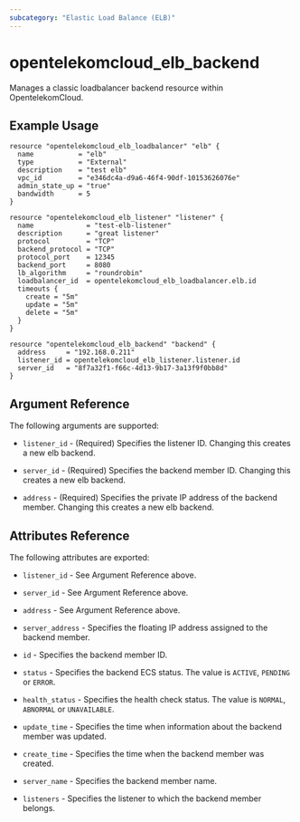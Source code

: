 ```yaml
---
subcategory: "Elastic Load Balance (ELB)"
---
```


# opentelekomcloud_elb_backend

Manages a classic loadbalancer backend resource within OpentelekomCloud.

## Example Usage

```hcl
resource "opentelekomcloud_elb_loadbalancer" "elb" {
  name           = "elb"
  type           = "External"
  description    = "test elb"
  vpc_id         = "e346dc4a-d9a6-46f4-90df-10153626076e"
  admin_state_up = "true"
  bandwidth      = 5
}

resource "opentelekomcloud_elb_listener" "listener" {
  name             = "test-elb-listener"
  description      = "great listener"
  protocol         = "TCP"
  backend_protocol = "TCP"
  protocol_port    = 12345
  backend_port     = 8080
  lb_algorithm     = "roundrobin"
  loadbalancer_id  = opentelekomcloud_elb_loadbalancer.elb.id
  timeouts {
    create = "5m"
    update = "5m"
    delete = "5m"
  }
}

resource "opentelekomcloud_elb_backend" "backend" {
  address     = "192.168.0.211"
  listener_id = opentelekomcloud_elb_listener.listener.id
  server_id   = "8f7a32f1-f66c-4d13-9b17-3a13f9f0bb8d"
}
```

## Argument Reference

The following arguments are supported:

* `listener_id` - (Required) Specifies the listener ID. Changing this creates a new
  elb backend.

* `server_id` - (Required) Specifies the backend member ID. Changing this creates a
  new elb backend.

* `address` - (Required) Specifies the private IP address of the backend member.
  Changing this creates a new elb backend.

## Attributes Reference

The following attributes are exported:

* `listener_id` - See Argument Reference above.

* `server_id` - See Argument Reference above.

* `address` - See Argument Reference above.

* `server_address` - Specifies the floating IP address assigned to the backend member.

* `id` - Specifies the backend member ID.

* `status` - Specifies the backend ECS status. The value is `ACTIVE`, `PENDING`
  or `ERROR`.

* `health_status` - Specifies the health check status. The value is `NORMAL`,
  `ABNORMAL` or `UNAVAILABLE`.

* `update_time` - Specifies the time when information about the backend member
  was updated.

* `create_time` - Specifies the time when the backend member was created.

* `server_name` - Specifies the backend member name.

* `listeners` - Specifies the listener to which the backend member belongs.
